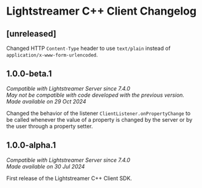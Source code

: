 # Lightstreamer C++ Client Changelog

## [unreleased]

Changed HTTP `Content-Type` header to use `text/plain` instead of `application/x-www-form-urlencoded`.


## 1.0.0-beta.1
*Compatible with Lightstreamer Server since 7.4.0*<br/>
*May not be compatible with code developed with the previous version.*<br/>
*Made available on 29 Oct 2024*

Changed the behavior of the listener `ClientListener.onPropertyChange` to be called whenever the value of a property is changed by the server or by the user through a property setter.


## 1.0.0-alpha.1
*Compatible with Lightstreamer Server since 7.4.0*<br/>
*Made available on 30 Jul 2024*

First release of the Lightstreamer C++ Client SDK.